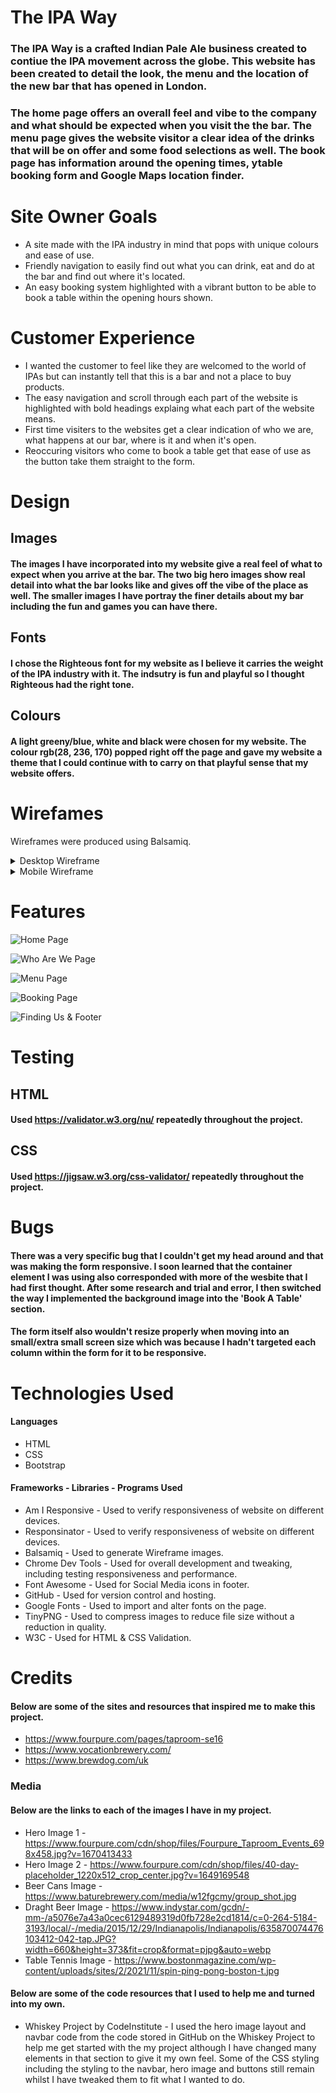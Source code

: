 # The IPA Way

### The IPA Way is a crafted Indian Pale Ale business created to contiue the IPA movement across the globe. This website has been created to detail the look, the menu and the location of the new bar that has opened in London.
### The home page offers an overall feel and vibe to the company and what should be expected when you visit the the bar. The menu page gives the website visitor a clear idea of the drinks that will be on offer and some food selections as well. The book page has information around the opening times, ytable booking form and Google Maps location finder.

# Site Owner Goals

* A site made with the IPA industry in mind that pops with unique colours and ease of use.
* Friendly navigation to easily find out what you can drink, eat and do at the bar and find out where it's located.
* An easy booking system highlighted with a vibrant button to be able to book a table within the opening hours shown.

# Customer Experience

* I wanted the customer to feel like they are welcomed to the world of IPAs but can instantly tell that this is a bar and not a place to buy products.
* The easy navigation and scroll through each part of the website is highlighted with bold headings explaing what each part of the website means.
* First time visiters to the websites get a clear indication of who we are, what happens at our bar, where is it and when it's open.
* Reoccuring visitors who come to book a table get that ease of use as the button take them straight to the form.

# Design

## Images
#### The images I have incorporated into my website give a real feel of what to expect when you arrive at the bar. The two big hero images show real detail into what the bar looks like and gives off the vibe of the place as well. The smaller images I have portray the finer details about my bar including the fun and games you can have there.

## Fonts
#### I chose the Righteous font for my website as I believe it carries the weight of the IPA industry with it. The indsutry is fun and playful so I thought Righteous had the right tone.

## Colours
#### A light greeny/blue, white and black were chosen for my website. The colour rgb(28, 236, 170) popped right off the page and gave my website a theme that I could continue with to carry on that playful sense that my website offers.


# Wirefames
Wireframes were produced using Balsamiq. 

 <details>

 <summary>Desktop Wireframe</summary>

![Desktop Wireframe](assets/images/FullScreenWireframe.png)
 </details>

 <details>
    <summary>Mobile Wireframe</summary>

![Mobile Wireframe](assets/images/PhoneScreenWireframe.png)
 </details>

# Features
![Home Page](assets/images/HomePage.png)

![Who Are We Page](assets/images/WhoAreWe.png)

![Menu Page](assets/images/MenuPage.png)

![Booking Page](assets/images/BookingPage.png)

![Finding Us & Footer](assets/image/FindingUsFooter.png)

# Testing
## HTML
#### Used https://validator.w3.org/nu/ repeatedly throughout the project.

## CSS 
#### Used https://jigsaw.w3.org/css-validator/ repeatedly throughout the project.


# Bugs

#### There was a very specific bug that I couldn't get my head around and that was making the form responsive. I soon learned that the container element I was using also corresponded with more of the wesbite that I had first thought. After some research and trial and error, I then switched the way I implemented the background image into the 'Book A Table' section. 

#### The form itself also wouldn't resize properly when moving into an small/extra small screen size which was because I hadn't targeted each column within the form for it to be responsive.


# Technologies Used
#### Languages
* HTML
* CSS
* Bootstrap

#### Frameworks - Libraries - Programs Used
* Am I Responsive - Used to verify responsiveness of website on different devices.
* Responsinator - Used to verify responsiveness of website on different devices.
* Balsamiq - Used to generate Wireframe images.
* Chrome Dev Tools - Used for overall development and tweaking, including testing responsiveness and performance.
* Font Awesome - Used for Social Media icons in footer.
* GitHub - Used for version control and hosting.
* Google Fonts - Used to import and alter fonts on the page.
* TinyPNG - Used to compress images to reduce file size without a reduction in quality.
* W3C - Used for HTML & CSS Validation.


# Credits
#### Below are some of the sites and resources that inspired me to make this project.
* https://www.fourpure.com/pages/taproom-se16
* https://www.vocationbrewery.com/
* https://www.brewdog.com/uk

### Media
#### Below are the links to each of the images I have in my project.
* Hero Image 1 - https://www.fourpure.com/cdn/shop/files/Fourpure_Taproom_Events_698x458.jpg?v=1670413433
* Hero Image 2 - https://www.fourpure.com/cdn/shop/files/40-day-placeholder_1220x512_crop_center.jpg?v=1649169548
* Beer Cans Image - https://www.baturebrewery.com/media/w12fgcmy/group_shot.jpg
* Draght Beer Image - https://www.indystar.com/gcdn/-mm-/a5076e7a43a0cec6129489319d0fb728e2cd1814/c=0-264-5184-3193/local/-/media/2015/12/29/Indianapolis/Indianapolis/635870074476103412-042-tap.JPG?width=660&height=373&fit=crop&format=pjpg&auto=webp
* Table Tennis Image - https://www.bostonmagazine.com/wp-content/uploads/sites/2/2021/11/spin-ping-pong-boston-t.jpg

#### Below are some of the code resources that I used to help me and turned into my own.
* Whiskey Project by CodeInstitute - I used the hero image layout and navbar code from the code stored in GitHub on the Whiskey Project to help me get started with the my project although I have changed many elements in that section to give it my own feel. Some of the CSS styling including the styling to the navbar, hero image and buttons still remain whilst I have tweaked them to fit what I wanted to do.



